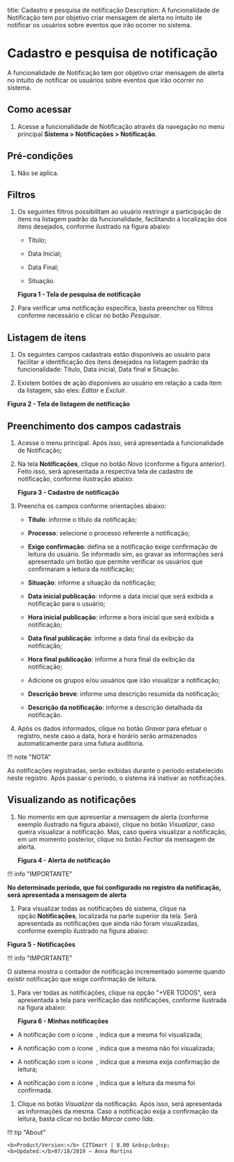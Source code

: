 title: Cadastro e pesquisa de notificação
Description: A funcionalidade de Notificação tem por objetivo criar mensagem de
alerta no intuito de notificar os usuários sobre eventos que irão ocorrer no
sistema.

# Cadastro e pesquisa de notificação

A funcionalidade de Notificação tem por objetivo criar mensagem de alerta no
intuito de notificar os usuários sobre eventos que irão ocorrer no sistema.

Como acessar
----------

1.  Acesse a funcionalidade de Notificação através da navegação no menu
    principal **Sistema > Notificações > Notificação**.

Pré-condições
------------

1.  Não se aplica.

Filtros
------

1.  Os seguintes filtros possibilitam ao usuário restringir a participação de
    itens na listagem padrão da funcionalidade, facilitando a localização dos
    itens desejados, conforme ilustrado na figura abaixo:

    -   Título;

    -   Data Inicial;

    -   Data Final;

    -   Situação.

    
    
    **Figura 1 - Tela de pesquisa de notificação**

1.  Para verificar uma notificação específica, basta preencher os filtros
    conforme necessário e clicar no botão *Pesquisar*.

Listagem de itens
----------------

1.  Os seguintes campos cadastrais estão disponíveis ao usuário para facilitar a
    identificação dos itens desejados na listagem padrão da
    funcionalidade: Título, Data inicial, Data final e Situação.

2.  Existem botões de ação disponíveis ao usuário em relação a cada item da
    listagem, são eles: *Editar* e *Excluir*.



**Figura 2 - Tela de listagem de notificação**

Preenchimento dos campos cadastrais
----------------------------------

1.  Acesse o menu principal. Após isso, será apresentada a funcionalidade de
    Notificação;

2.  Na tela **Notificações**, clique no botão *Novo* (conforme a figura
    anterior). Feito isso, será apresentada a respectiva tela de cadastro de
    notificação, conforme ilustração abaixo:

    
    
    **Figura 3 - Cadastro de notificação**

1.  Preencha os campos conforme orientações abaixo:

    -   **Título**: informe o título da notificação;

    -   **Processo**: selecione o processo referente a notificação;

    -   **Exige confirmação**: defina se a notificação exige confirmação de
        leitura do usuário. Se informado sim, ao gravar as informações será
        apresentado um botão que permite verificar os usuários que confirmaram a
        leitura da notificação;

    -   **Situação**: informe a situação da notificação;

    -   **Data inicial publicação**: informe a data inicial que será exibida a
        notificação para o usuário;

    -   **Hora inicial publicação**: informe a hora inicial que será exibida a
        notificação;

    -   **Data final publicação**: informe a data final da exibição da
        notificação;

    -   **Hora final publicação**: informe a hora final da exibição da
        notificação;

    -   Adicione os grupos e/ou usuários que irão visualizar a notificação;

    -   **Descrição breve**: informe uma descrição resumida da notificação;

    -   **Descrição da notificação**: informe a descrição detalhada da
        notificação.

2.  Após os dados informados, clique no botão *Gravar* para efetuar o registro,
    neste caso a data, hora e horário serão armazenados automaticamente para uma
    futura auditoria.

!!! note "NOTA"

   As notificações registradas, serão exibidas durante o período estabelecido
   neste registro. Após passar o período, o sistema irá inativar as
   notificações.

Visualizando as notificações
---------------------------

1.  No momento em que apresentar a mensagem de alerta (conforme exemplo
    ilustrado na figura abaixo), clique no botão *Visualizar*, caso queira
    visualizar a notificação. Mas, caso queira visualizar a notificação, em um
    momento posterior, clique no botão *Fechar* da mensagem de alerta.

    
    
    **Figura 4 - Alerta de notificação**

   !!! info "IMPORTANTE"

   **No determinado período, que foi configurado no registro da notificação,
   será apresentada a mensagem de alerta**

1.  Para visualizar todas as notificações do sistema, clique na
    opção **Notificações**, localizada na parte superior da tela. Será
    apresentada as notificações que ainda não foram visualizadas, conforme
    exemplo ilustrado na figura abaixo:

**Figura 5 - Notificações**

   !!! info "IMPORTANTE"

   O sistema mostra o contador de notificação incrementado somente quando
   existir notificação que exige confirmação de leitura.

1.  Para ver todas as notificações, clique na opção "+VER TODOS", será
    apresentada a tela para verificação das notificações, conforme ilustrada na
    figura abaixo:

    
    
    **Figura 6 - Minhas notificações**

-   A notificação com o ícone  , indica que a mesma foi visualizada;

-   A notificação com o ícone  , indica que a mesma não foi visualizada;

-   A notificação com o ícone  , indica que a mesma exija confirmação de
    leitura;

-   A notificação com o ícone  , indica que a leitura da mesma foi confirmada.

1.  Clique no botão *Visualizar* da notificação. Após isso, será apresentada as
    informações da mesma. Caso a notificação exija a confirmação da leitura,
    basta clicar no botão *Marcar como lida*.


!!! tip "About"

    <b>Product/Version:</b> CITSmart | 8.00 &nbsp;&nbsp;
    <b>Updated:</b>07/18/2019 – Anna Martins
